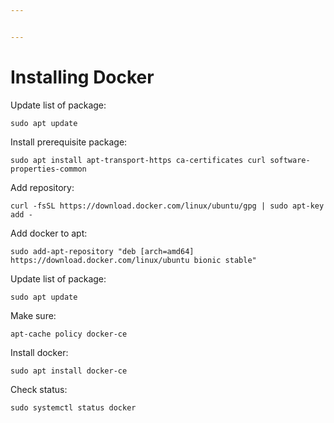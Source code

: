 ```yaml
---


---
```


<h1 id="installing-docker">Installing Docker</h1>
<p>Update list of package:</p>
<pre><code>sudo apt update
</code></pre>
<p>Install prerequisite package:</p>
<pre><code>sudo apt install apt-transport-https ca-certificates curl software-properties-common
</code></pre>
<p>Add repository:</p>
<pre><code>curl -fsSL https://download.docker.com/linux/ubuntu/gpg | sudo apt-key add -
</code></pre>
<p>Add docker to apt:</p>
<pre><code>sudo add-apt-repository "deb [arch=amd64] https://download.docker.com/linux/ubuntu bionic stable"
</code></pre>
<p>Update list of package:</p>
<pre><code>sudo apt update
</code></pre>
<p>Make sure:</p>
<pre><code>apt-cache policy docker-ce
</code></pre>
<p>Install docker:</p>
<pre><code>sudo apt install docker-ce
</code></pre>
<p>Check status:</p>
<pre><code>sudo systemctl status docker
</code></pre>

